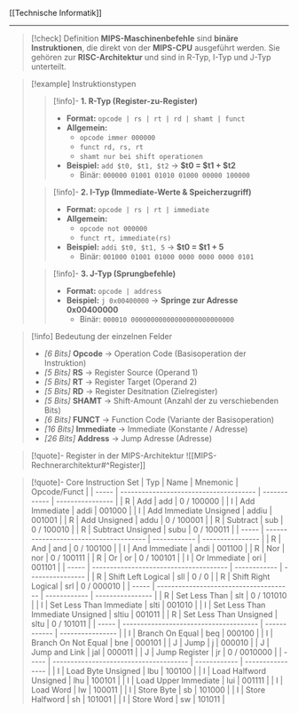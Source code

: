 [[Technische Informatik]]

---

> [!check] Definition
> **MIPS-Maschinenbefehle** sind **binäre Instruktionen**, die direkt von der **MIPS-CPU** ausgeführt werden. Sie gehören zur **RISC-Architektur** und sind in R-Typ, I-Typ und J-Typ unterteilt.

> [!example] Instruktionstypen
>
> > [!info]- **1. R-Typ (Register-zu-Register)**
> >
> > -   **Format:** `opcode | rs | rt | rd | shamt | funct`
> > -   **Allgemein:**
> >     -   `opcode immer 000000`
> >     -   `funct rd, rs, rt`
> >     -   `shamt nur bei shift operationen`
> > -   **Beispiel:** `add $t0, $t1, $t2` $\to$ **$t0 = $t1 + $t2**
> >     -   Binär: `000000 01001 01010 01000 00000 100000`
>
> > [!info]- **2. I-Typ (Immediate-Werte & Speicherzugriff)**
> >
> > -   **Format:** `opcode | rs | rt | immediate`
> > -   **Allgemein:**
> >     -   `opcode not 000000`
> >     -   `funct rt, immediate(rs)`
> > -   **Beispiel:** `addi $t0, $t1, 5` → **$t0 = $t1 + 5**
> >     -   Binär: `001000 01001 01000 0000 0000 0000 0101`
>
> > [!info]- **3. J-Typ (Sprungbefehle)**
> >
> > -   **Format:** `opcode | address`
> > -   **Beispiel:** `j 0x00400000` → **Springe zur Adresse 0x00400000**
> >     -   Binär: `000010 00000000000000000000000000`

> [!info] Bedeutung der einzelnen Felder
>
> -   _[6 Bits]_ **Opcode** $\to$ Operation Code (Basisoperation der Instruktion)
> -   _[5 Bits]_ **RS** $\to$ Register Source (Operand 1)
> -   _[5 Bits]_ **RT** $\to$ Register Target (Operand 2)
> -   _[5 Bits]_ **RD** $\to$ Register Desitnation (Zielregister)
> -   _[5 Bits]_ **SHAMT** $\to$ Shift-Amount (Anzahl der zu verschiebenden Bits)
> -   _[6 Bits]_ **FUNCT** $\to$ Function Code (Variante der Basisoperation)
> -   _[16 Bits]_ **Immediate** $\to$ Immediate (Konstante / Adresse)
> -   _[26 Bits]_ **Address** $\to$ Jump Adresse (Adresse)

> [!quote]- Register in der MIPS-Architektur
> ![[MIPS-Rechnerarchitektur#^Register]]

> [!quote]- Core Instruction Set
> | Typ | Name | Mnemonic | Opcode/Funct |
> | ----- | -------------------------------------- | ------------ | ---------------- |
> | R | Add | add | 0 / 100000 |
> | I | Add Immediate | addi | 001000 |
> | I | Add Immediate Unsigned | addiu | 001001 |
> | R | Add Unsigned | addu | 0 / 100001 |
> | R | Subtract | sub | 0 / 100010 |
> | R | Subtract Unsigned | subu | 0 / 100011 |
> | ----- | -------------------------------------- | ------------ | ---------------- |
> | R | And | and | 0 / 100100 |
> | I | And Immediate | andi | 001100 |
> | R | Nor | nor | 0 / 100111 |
> | R | Or | or | 0 / 100101 |
> | I | Or Immediate | ori | 001101 |
> | ----- | -------------------------------------- | ------------ | ---------------- |
> | R | Shift Left Logical | sll | 0 / 0 |
> | R | Shift Right Logical | srl | 0 / 000010 |
> | ----- | -------------------------------------- | ------------ | ---------------- |
> | R | Set Less Than | slt | 0 / 101010 |
> | I | Set Less Than Immediate | slti | 001010 |
> | I | Set Less Than Immediate Unsigned | sltiu | 001011 |
> | R | Set Less Than Unsigned | sltu | 0 / 101011 |
> | ----- | -------------------------------------- | ------------ | ---------------- |
> | I | Branch On Equal | beq | 000100 |
> | I | Branch On Not Equal | bne | 000101 |
> | J | Jump | j | 000010 |
> | J | Jump and Link | jal | 000011 |
> | J | Jump Register | jr | 0 / 0010000 |
> | ----- | -------------------------------------- | ------------ | ---------------- |
> | I | Load Byte Unsigned | lbu | 100100 |
> | I | Load Halfword Unsigned | lhu | 100101 |
> | I | Load Upper Immediate | lui | 001111 |
> | I | Load Word | lw | 100011 |
> | I | Store Byte | sb | 101000 |
> | I | Store Halfword | sh | 101001 |
> | I | Store Word | sw | 101011 |
